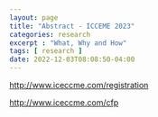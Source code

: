 ```yaml
---
layout: page
title: "Abstract - ICCEME 2023"
categories: research
excerpt : "What, Why and How"
tags: [ research ]
date: 2022-12-03T08:08:50-04:00
---
```



http://www.iceccme.com/registration

http://www.iceccme.com/cfp
